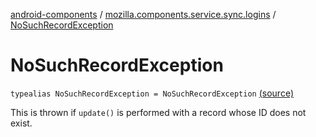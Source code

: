 [android-components](../index.md) / [mozilla.components.service.sync.logins](index.md) / [NoSuchRecordException](./-no-such-record-exception.md)

# NoSuchRecordException

`typealias NoSuchRecordException = NoSuchRecordException` [(source)](https://github.com/mozilla-mobile/android-components/blob/master/components/service/sync-logins/src/main/java/mozilla/components/service/sync/logins/AsyncLoginsStorage.kt#L60)

This is thrown if `update()` is performed with a record whose ID
does not exist.


